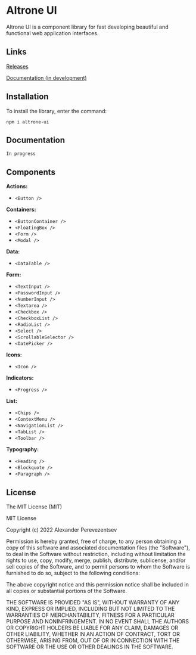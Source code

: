 # Altrone UI

Altrone UI is a component library for fast developing beautiful and functional web application interfaces.

## Links

[Releases](https://github.com/apcom52/altrone-ui/releases)

[Documentation (in development)](https://apcom52.github.io/altrone-docs/)

## Installation

To install the library, enter the command:

`npm i altrone-ui`

## Documentation

`In progress`

## Components

**Actions:**

- `<Button />`

**Containers:**

- `<ButtonContainer />`
- `<FloatingBox />`
- `<Form />`
- `<Modal />`

**Data:**

- `<DataTable />`

**Form:**

- `<TextInput />`
- `<PasswordInput />`
- `<NumberInput />`
- `<Textarea />`
- `<Checkbox />`
- `<CheckboxList />`
- `<RadioList />`
- `<Select />`
- `<ScrollableSelector />`
- `<DatePicker />`

**Icons:**

- `<Icon />`

**Indicators:**

- `<Progress />`

**List:**

- `<Chips />`
- `<ContextMenu />`
- `<NavigationList />`
- `<TabList />`
- `<Toolbar />`

**Typography:**

- `<Heading />`
- `<Blockquote />`
- `<Paragraph />`

## License

The MIT License (MIT)

MIT License

Copyright (c) 2022 Alexander Perevezentsev

Permission is hereby granted, free of charge, to any person obtaining a copy
of this software and associated documentation files (the "Software"), to deal
in the Software without restriction, including without limitation the rights
to use, copy, modify, merge, publish, distribute, sublicense, and/or sell
copies of the Software, and to permit persons to whom the Software is
furnished to do so, subject to the following conditions:

The above copyright notice and this permission notice shall be included in all
copies or substantial portions of the Software.

THE SOFTWARE IS PROVIDED "AS IS", WITHOUT WARRANTY OF ANY KIND, EXPRESS OR
IMPLIED, INCLUDING BUT NOT LIMITED TO THE WARRANTIES OF MERCHANTABILITY,
FITNESS FOR A PARTICULAR PURPOSE AND NONINFRINGEMENT. IN NO EVENT SHALL THE
AUTHORS OR COPYRIGHT HOLDERS BE LIABLE FOR ANY CLAIM, DAMAGES OR OTHER
LIABILITY, WHETHER IN AN ACTION OF CONTRACT, TORT OR OTHERWISE, ARISING FROM,
OUT OF OR IN CONNECTION WITH THE SOFTWARE OR THE USE OR OTHER DEALINGS IN THE
SOFTWARE.
